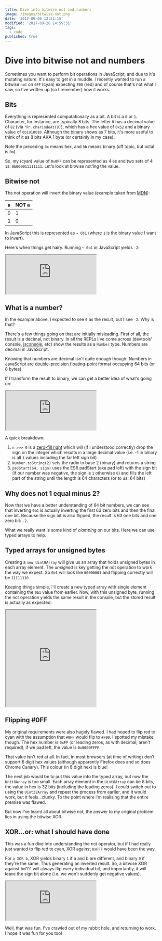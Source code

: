 ```yaml
---
title: Dive into bitwise not and numbers
image: /images/bitwise-not.png
date: '2017-09-08 12:51:15'
modified: '2017-09-20 14:59:31'
tags:
  - code
published: true
---
```

# Dive into bitwise not and numbers

Sometimes you want to perform bit operations in JavaScript, and due to it's mutating nature, it's easy to get in a muddle. I recently wanted to run a bitwise `not` on `0FF` (cyan) expecting `F00` (red) and of course that's not what I saw, so I've written up (so I remember) how it works.

<!--more-->

## Bits

Everything is represented computationally as a bit. A bit is a `0` or `1`. Character, for instance, are typically 8 bits. The letter `R` has a decimal value of `82` (via `"R".charCodeAt(0)`), which has a hex value of `0x52` and a binary value of `0b1010010`. Although the binary shows as 7 bits, it's more useful to think of it as 8 bits AKA 1 byte (or certainly in my case).

Note the preceding `0x` means hex, and `0b` means binary (off topic, but octal is `0o`).

So, my (cyan) value of `0x0FF` can be represented as 4 `0`s and two sets of 4 `1`s: `0b000011111111`. Let's look at bitwise not'ing the value.

## Bitwise not

The not operation will invert the binary value (example taken from [MDN](https://developer.mozilla.org/en/docs/Web/JavaScript/Reference/Operators/Bitwise_Operators#Bitwise_NOT)):

|a|NOT a|
|-|-|
|0|1|
|1|0|

In JavaScript this is represented as `~ 0b1` (where `1` is the binary value I want to invert).

Here's when things get hairy. Running `~ 0b1` in JavaScript yields `-2`:

<iframe src="https://jsconsole.com/?~0b1" class="jsconsole" height="130" border=0></iframe>

## What is a number?

In the example above, I expected to see `0` as the result, but I see `-2`. Why is that?

There's a few things going on that are initially misleading. First of all, the result is a decimal, not binary. In all the REPLs I've come across (devtools' console, [jsconsole](https://jsconsole.com), etc) show the results as a `Number` type. Numbers are decimal in JavaScript.

Knowing that numbers are decimal isn't quite enough though. Numbers in JavaScript are [double-precision floating-point](https://en.m.wikipedia.org/wiki/Double-precision_floating-point_format) format occupying 64 bits (or 8 bytes).

If I transform the result to binary, we can get a better idea of what's going on:

<iframe src="https://jsconsole.com/?n%20%3D%20-2%3B%20sign%20%3D%20n%20%3C%200%20%3F%201%20%3A%200%3B%20%28n%20%3E%3E%3E%200%29.toString%282%29.padStart%2864%2C%20sign%29" class="jsconsole" height="130" border=0></iframe>

A quick breakdown:

1. `n >>> 0` is a [zero-fill right](https://developer.mozilla.org/en/docs/Web/JavaScript/Reference/Operators/Bitwise_Operators#Unsigned_right_shift) which will (if I understood correctly) drop the sign on the integer which results in a large decimal value (i.e. -1 in binary is all `1` values including the far left sign bit).
2. `Number.toString(2)` sets the radix to base 2 (binary) and returns a string
3. `padStart(64, sign)` uses the ES6 padStart (aka pad left) with the sign bit (if our number was negative, the sign is `1` otherwise `0`) and fills the left part of the string until the length is 64 characters (or to us: 64 bits)

## Why does not 1 equal minus 2?

Now that we have a better understanding of 64 bit numbers, we can see that inverting `0b1` is actually inverting the first 63 zero bits and then the final one bit. Because the sign bit is also flipped, the result is 63 one bits and one zero bit: `-2`.

What we really want is some kind of _clamping_ on our bits. Here we can use typed arrays to help.

## Typed arrays for unsigned bytes

Creating a `new Uint8Array` will give us an array that holds unsigned bytes in each array element. The _unsigned_ is key getting the not operation to work the way we expect. So `0b1` will look like `00000001` and flipping correctly will be `11111110`.

Keeping things simple, I'll create a new typed array with single element containing the `0b1` value from earlier. Now, with this unsigned byte, running the not operation yields the same result in the console, but the stored result is actually as expected:

<iframe class="jsconsole" height="320" src="https://jsconsole.com/?a%20%3D%20new%20Uint8Array%28%5B0b1%5D%29%3B%0Aconsole.log%28a%5B0%5D.toString%282%29.padStart%288%2C%200%29%29%3B%0Aconsole.log%28a%5B0%5D%20%3D%20~a%5B0%5D%29%3B%0Aconsole.log%28a%5B0%5D.toString%282%29.padStart%288%2C%200%29%29%3B"></iframe>

## Flipping #0FF

My original requirements were also hugely flawed. I had hoped to flip red to cyan with the assumption that `#0FF` would flip to `#F00`. I spotted my mistake though. The hex number is `0xFF` (or leading zeros, as with decimal, aren't required), if we pad left, the value is `0x0000FFFF`.

That value isn't red at all. In fact, in most browsers (at time of writing) don't support 8 digit hex values (although apparently Firefox does and so does Chrome Canary). This colour (in 8 digit hex) is blue!

The next job would be to put this value into the typed array, but now the `Unit8Array` is too small. Each array element in the `Uint8Array` can be 8 bits, the value in hex is 32 bits (including the leading zeros). I _could_ switch out to using the `Uint32Array` and repeat the process from eariler, and it would work, but it feels…clunky. To the point where I'm realising that the entire premise was flawed.

But now I've learnt all about bitwise not, the answer to my original problem lies in using the bitwise XOR.

## XOR…or: what I should have done

This was a fun dive into understanding the not operator, but if I had really just wanted to flip red to cyan, XOR against `0xFFF` would have been the way.

For `a XOR b`, XOR yields binary `1` if a and b are different, and binary `0` if they're the same. Thus generating an inverted result. So, a bitwise XOR against `0xFFF` will always flip every individual bit, and importantly, it will leave the sign bit alone (i.e. we won't suddenly get negative values).

<iframe src="https://jsconsole.com/?%280x0FF%20%5E%200xFFF%29.toString%2816%29.padStart%283%2C%20%270%27%29" height="130" class="jsconsole"></iframe>

Well, that was fun. I've crawled out of my rabbit hole, and returning to work. I hope it was fun for you too!
